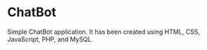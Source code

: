 # ChatBot
Simple ChatBot application.
It has been created using HTML, CSS, JavaScript, PHP, and MySQL.


